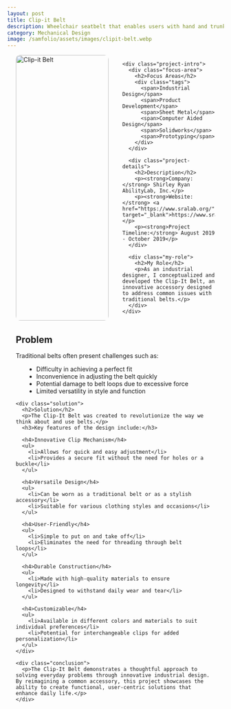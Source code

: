 ```yaml
---
layout: post
title: Clip-it Belt
description: Wheelchair seatbelt that enables users with hand and trunk mobility limitations to fasten their seatbelt independently and securely, promoting ease of use and a sense of autonomy.
category: Mechanical Design
image: /samfolio/assets/images/clipit-belt.webp
---
```


<div class="project-content">
  <div class="project-header">
    <div class="project-image">
      <img src="/samfolio/assets/images/clipit-belt.webp" alt="Clip-it Belt">
    </div>

    <div class="project-intro">
      <div class="focus-area">
        <h2>Focus Areas</h2>
        <div class="tags">
          <span>Industrial Design</span>
          <span>Product Development</span>
          <span>Sheet Metal</span>
          <span>Computer Aided Design</span>
          <span>Solidworks</span>
          <span>Prototyping</span>
        </div>
      </div>

      <div class="project-details">
        <h2>Description</h2>
        <p><strong>Company:</strong> Shirley Ryan AbilityLab, Inc.</p>
        <p><strong>Website:</strong> <a href="https://www.sralab.org/" target="_blank">https://www.sralab.org/</a></p>
        <p><strong>Project Timeline:</strong> August 2019 - October 2019</p>
      </div>

      <div class="my-role">
        <h2>My Role</h2>
        <p>As an industrial designer, I conceptualized and developed the Clip-It Belt, an innovative accessory designed to address common issues with traditional belts.</p>
      </div>
    </div>
  </div>

  <div class="project-body">
    <div class="problem">
      <h2>Problem</h2>
      <p>Traditional belts often present challenges such as:</p>
      <ul>
        <li>Difficulty in achieving a perfect fit</li>
        <li>Inconvenience in adjusting the belt quickly</li>
        <li>Potential damage to belt loops due to excessive force</li>
        <li>Limited versatility in style and function</li>
      </ul>
    </div>

    <div class="solution">
      <h2>Solution</h2>
      <p>The Clip-It Belt was created to revolutionize the way we think about and use belts.</p>
      <h3>Key features of the design include:</h3>
      
      <h4>Innovative Clip Mechanism</h4>
      <ul>
        <li>Allows for quick and easy adjustment</li>
        <li>Provides a secure fit without the need for holes or a buckle</li>
      </ul>

      <h4>Versatile Design</h4>
      <ul>
        <li>Can be worn as a traditional belt or as a stylish accessory</li>
        <li>Suitable for various clothing styles and occasions</li>
      </ul>

      <h4>User-Friendly</h4>
      <ul>
        <li>Simple to put on and take off</li>
        <li>Eliminates the need for threading through belt loops</li>
      </ul>

      <h4>Durable Construction</h4>
      <ul>
        <li>Made with high-quality materials to ensure longevity</li>
        <li>Designed to withstand daily wear and tear</li>
      </ul>

      <h4>Customizable</h4>
      <ul>
        <li>Available in different colors and materials to suit individual preferences</li>
        <li>Potential for interchangeable clips for added personalization</li>
      </ul>
    </div>

    <div class="conclusion">
      <p>The Clip-It Belt demonstrates a thoughtful approach to solving everyday problems through innovative industrial design. By reimagining a common accessory, this project showcases the ability to create functional, user-centric solutions that enhance daily life.</p>
    </div>
  </div>
</div>

<style>
  .project-content {
    margin: 0 auto;
    padding: 0 20px;
  }

  .project-header {
    display: grid;
    grid-template-columns: 1fr;
    gap: 2rem;
    margin-bottom: 2rem;
  }

  .project-image img {
    width: 100%;
    border-radius: 10px;
    margin-bottom: 1rem;
  }

  .project-intro {
    display: flex;
    flex-direction: column;
    gap: 1.5rem;
  }

  .tags {
    display: flex;
    flex-wrap: wrap;
    gap: 8px;
  }

  .tags span {
    background-color: #f0f0f0;
    padding: 4px 8px;
    border-radius: 5px;
    font-size: 0.9rem;
  }

  .project-content h2 {
    margin-bottom: 1rem;
  }

  .project-content ul {
    margin-left: 1.5rem;
  }

  /* Responsive layout */
  @media (min-width: 768px) {
    .project-header {
      grid-template-columns: 1fr 1fr;
      align-items: start;
    }
  }
</style>